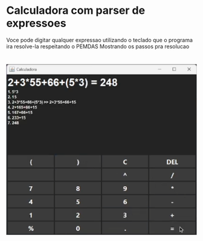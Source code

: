 # Calculadora com parser de expressoes
Voce pode digitar qualquer expressao utilizando o teclado que o programa ira resolve-la respeitando o PEMDAS
Mostrando os passos pra resolucao
#
![](https://github.com/luis10barbo/CalculadoraSwing/blob/master/image.png)
